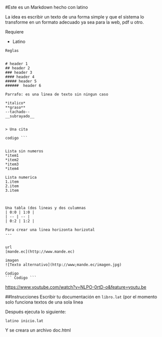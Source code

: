 #Este es un Markdown hecho con latino

La idea es escribir un texto de una forma simple y que el sistema lo transforme en un formato 
adecuado ya sea para la web, pdf u otro.



Requiere
* Latino 


```
Reglas


# header 1
## header 2
### header 3
#### header 4
##### header 5
######  header 6

Parrafo: es una linea de texto sin ningun caso 

*italico*
**graso**
--tachado--
__subrayado__


> Una cita 

codigo ```

```




```

Lista sin numeros 
*item1
*item2
*item3
*item4

Lista numerica
1.item
2.item
3.item



Una tabla (dos lineas y dos culumnas
| 0:0 | 1:0 |
| -- | -- |
| 0:2 | 1:2 |

Para crear una linea horizonta horizotal
---


url
[mande.ec](http://www.mande.ec)

imagen
![Texto alternativo](http://www;mande.ec/imagen.jpg)

Codigo 
``` Codigo ``` 
``` 
https://www.youtube.com/watch?v=NLPO-0rtD-o&feature=youtu.be


##Instrucciones
Escribir tu documentación en ```libro.lat``` (por el momento solo funciona textos de una sola linea

Después ejecuta lo siguiente: 

```
latino inicio.lat
```

Y se creara un archivo doc.html 




